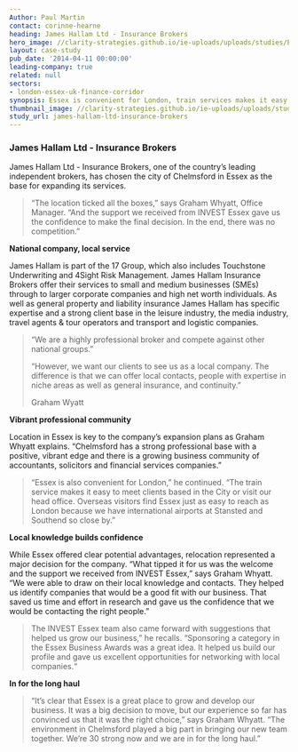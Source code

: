 ```yaml
---
Author: Paul Martin
contact: corinne-hearne
heading: James Hallam Ltd - Insurance Brokers
hero_image: //clarity-strategies.github.io/ie-uploads/uploads/studies/ECC5_940x327.jpg
layout: case-study
pub_date: '2014-04-11 00:00:00'
leading-company: true
related: null
sectors:
- london-essex-uk-finance-corridor
synopsis: Essex is convenient for London, train services makes it easy to meet clients
thumbnail_image: //clarity-strategies.github.io/ie-uploads/uploads/studies/JamesHallam_555x440.jpg
study_url: james-hallam-ltd-insurance-brokers
---
```


<h3>James Hallam Ltd - Insurance Brokers</h3><p>James Hallam Ltd - Insurance Brokers, one of the country’s leading independent brokers, has chosen the city of Chelmsford in Essex as the base for expanding its services.</p><blockquote><p>“The location ticked all the boxes,” says Graham Whyatt, Office Manager. “And the support we received from INVEST Essex gave us the confidence to make the final decision. In the end, there was no competition.”</p></blockquote><p><strong>National company, local service </strong></p><p>James Hallam is part of the 17 Group, which also includes Touchstone Underwriting and 4Sight Risk Management. James Hallam Insurance Brokers offer their services to small and medium businesses (SMEs) through to larger corporate companies and high net worth individuals. As well as general property and liability insurance James Hallam has specific expertise and a strong client base in the leisure industry, the media industry, travel agents &amp; tour operators and transport and logistic companies.</p><blockquote><p>“We are a highly professional broker and compete against other national groups.”</p><p>“However, we want our clients to see us as a local company. The difference is that we can offer local contacts, people with expertise in niche areas as well as general insurance, and continuity.”</p><p>Graham Wyatt </p></blockquote><p><strong>Vibrant professional community</strong></p><p>Location in Essex is key to the company’s expansion plans as Graham Whyatt explains. “Chelmsford has a strong professional base with a positive, vibrant edge and there is a growing business community of accountants, solicitors and financial services companies.”</p><blockquote><p>“Essex is also convenient for London,” he continued. “The train service makes it easy to meet clients based in the City or visit our head office. Overseas visitors find Essex just as easy to reach as London because we have international airports at Stansted and Southend so close by.” </p></blockquote><p><strong>Local knowledge builds confidence</strong></p><p>While Essex offered clear potential advantages, relocation represented a major decision for the company. “What tipped it for us was the welcome and the support we received from INVEST Essex,” says Graham Whyatt. “We were able to draw on their local knowledge and contacts. They helped us identify companies that would be a good fit with our business. That saved us time and effort in research and gave us the confidence that we would be contacting the right people.”</p><blockquote><p>The INVEST Essex team also came forward with suggestions that helped us grow our business,” he recalls. “Sponsoring a category in the Essex Business Awards was a great idea. It helped us build our profile and gave us excellent opportunities for networking with local companies.“</p></blockquote><p><strong>In for the long haul</strong></p><blockquote><p>“It’s clear that Essex is a great place to grow and develop our business. It was a big decision to move, but our experience so far has convinced us that it was the right choice,” says Graham Whyatt. “The environment in Chelmsford played a big part in bringing our new team together. We’re 30 strong now and we are in for the long haul.” </p></blockquote>